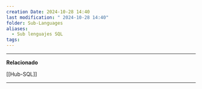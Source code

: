 ```yaml
---
creation Date: 2024-10-28 14:40
last modification: " 2024-10-28 14:40"
folder: Sub-Languages
aliases:
  - Sub lenguajes SQL
tags:
---
```

___
**Relacionado**

[[Hub-SQL]]
___
